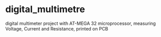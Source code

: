 # digital_multimetre
digital multimeter project with AT-MEGA 32 microprocessor, measuring Voltage, Current and Resistance, printed on PCB
